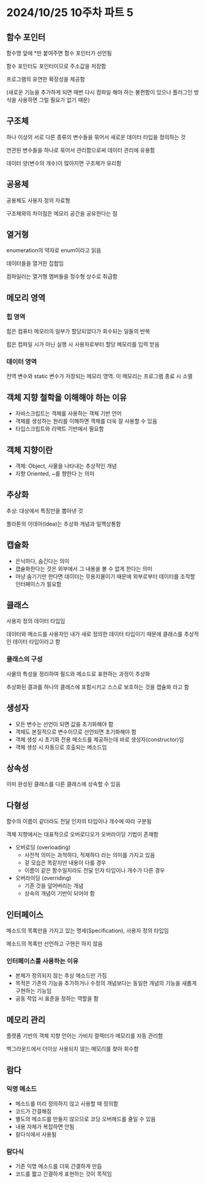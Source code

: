 # 2024/10/25 10주차 파트 5

## 함수 포인터

함수명 앞에 *만 붙여주면 함수 포인터가 선언됨

함수 포인터도 포인터이므로 주소값을 저장함

프로그램의 유연한 확장성을 제공함

(새로운 기능을 추가하게 되면 매번 다시 컴파일 해야 하는 불편함이 있으나 플러그인 방식을 사용하면 그럴 필요가 없기 때문)

## 구조체

하나 이상의 서로 다른 종류의 변수들을 묶어서 새로운 데이터 타입을 정의하는 것

연관된 변수들을 하나로 묶어서 관리함으로써 데이터 관리에 유용함

데이터 양(변수의 개수)이 많아지면 구조체가 유리함

## 공용체

공용체도 사용자 정의 자료형

구조체와의 차이점은 메모리 공간을 공유한다는 점

## 열거형

enumeration의 약자로 enum이라고 읽음

데이터들을 열거한 집합임

컴파일러는 열거형 멤버들을 정수형 상수로 취급함

## 메모리 영역

### 힙 영역

힙은 컴퓨터 메모리의 일부가 할당되었다가 회수되는 일들의 반복

힙은 컴파일 시가 아닌 실행 시 사용자로부터 할당 메모리를 입력 받음

### 데이터 영역

전역 변수와 static 변수가 저장되는 메모리 영역. 이 메모리는 프로그램 종료 시 소멸

## 객체 지향 철학을 이해해야 하는 이유

- 자바스크립트는 객체를 사용하는 객체 기반 언어
- 객체를 생성하는 원리를 이해하면 객체를 더욱 잘 사용할 수 있음
- 타입스크립트와 리액트 기반에서 필요함

## 객체 지향이란

- 객체: Object, 사물을 나타내는 추상적인 개념
- 지향 Oriented, ~를 향한다 는 의미

## 추상화

추상: 대상에서 특징만을 뽑아낸 것

플라톤의 이데아(Idea)는 추상화 개념과 일맥상통함

## 캡슐화

- 은닉하다, 숨긴다는 의미
- 캡슐화한다는 것은 외부에서 그 내용을 볼 수 없게 한다는 의미
- 마냥 숨기기만 한다면 데이터는 무용지물이기 때문에 외부로부터 데이터를 조작할 인터페이스가 필요함

## 클래스

사용자 정의 데이터 타입임

데이터와 메소드를 사용자인 내가 새로 정의한 데이터 타입이기 때문에 클래스를 추상적인 데이터 타입이라고 함

### 클래스의 구성

사물의 특성을 정리하여 필드와 메소드로 표현하는 과정이 추상화

추상화된 결과를 하나의 클래스에 포함시키고 스스로 보호하는 것을 캡슐화 라고 함

## 생성자

- 모든 변수는 선언이 되면 값을 초기화해야 함
- 객체도 본질적으로 변수이므로 선언되면 초기화해야 함
- 객체 생성 시 초기화 전용 메소드를 제공하는데 바로 생성자(constructor)임
- 객체 생성 시 자동으로 호출되는 메소드임

## 상속성

이미 완성된 클래스를 다른 클래스에 상속할 수 있음

## 다형성

함수의 이름이 같더라도 전달 인자의 타입이나 개수에 따라 구분됨

객체 지향에서는 대표적으로 오버로디오가 오버라이딩 기법이 존재함

- 오버로딩 (overloading)
  - 사전적 의미는 과적하다, 적재하다 라는 의미를 가지고 있음
  - 겉 모습은 똑같지만 내용이 다를 경우
  - 이름이 같은 함수일지라도 전달 인자 타입이나 개수가 다른 경우
- 오버라이딩 (overriding)
  - 기존 것을 덮어버리는 개념
  - 상속의 개념이 기반이 되어야 함

## 인터페이스

메소드의 목록만을 가지고 있는 명세(Specification), 사용자 정의 타입임

메소드의 목록만 선언하고 구현은 하지 않음

### 인터페이스를 사용하는 이유

- 본체가 정의되지 않는 추상 메소드만 가짐
- 목적은 기존의 기능을 추가하거나 수정의 개념보다는 동일한 개념의 기능을 새롭게 구현하는 기능임
- 공동 작업 시 표준을 정하는 역할을 함

## 메모리 관리

플랫폼 기반의 객체 지향 언어는 가비지 컬렉터가 메모리를 자동 관리함

백그라운드에서 더이상 사용되지 않는 메모리를 찾아 회수함

## 람다

### 익명 메소드

- 메소드를 미리 정의하지 않고 사용할 때 정의함
- 코드가 간결해짐
- 별도의 메소드를 만들지 않으므로 코딩 오버헤드를 줄일 수 있음
- 내용 자체가 복잡하면 안됨
- 람다식에서 사용됨

### 람다식

- 기존 익명 메소드를 더욱 간결하게 만듬
- 코드를 짧고 간결하게 표현하는 것이 목적임
